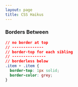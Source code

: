 ```yaml
---
layout: page
title: CSS Haikus
---
```


### Borders Between

```css
// no border at top
// --------------
// border-top for each sibling
// ---------------
// borderless below
.item + .item {
  border-top: 1px solid;
  border-color: grey;
}
```

